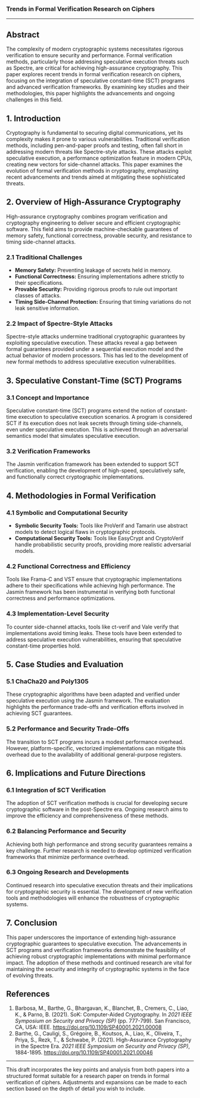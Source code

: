 
### Trends in Formal Verification Research on Ciphers

---

## Abstract

The complexity of modern cryptographic systems necessitates rigorous verification to ensure security and performance. Formal verification methods, particularly those addressing speculative execution threats such as Spectre, are critical for achieving high-assurance cryptography. This paper explores recent trends in formal verification research on ciphers, focusing on the integration of speculative constant-time (SCT) programs and advanced verification frameworks. By examining key studies and their methodologies, this paper highlights the advancements and ongoing challenges in this field.

## 1. Introduction

Cryptography is fundamental to securing digital communications, yet its complexity makes it prone to various vulnerabilities. Traditional verification methods, including pen-and-paper proofs and testing, often fall short in addressing modern threats like Spectre-style attacks. These attacks exploit speculative execution, a performance optimization feature in modern CPUs, creating new vectors for side-channel attacks. This paper examines the evolution of formal verification methods in cryptography, emphasizing recent advancements and trends aimed at mitigating these sophisticated threats.

## 2. Overview of High-Assurance Cryptography

High-assurance cryptography combines program verification and cryptography engineering to deliver secure and efficient cryptographic software. This field aims to provide machine-checkable guarantees of memory safety, functional correctness, provable security, and resistance to timing side-channel attacks.

### 2.1 Traditional Challenges

- **Memory Safety:** Preventing leakage of secrets held in memory.
- **Functional Correctness:** Ensuring implementations adhere strictly to their specifications.
- **Provable Security:** Providing rigorous proofs to rule out important classes of attacks.
- **Timing Side-Channel Protection:** Ensuring that timing variations do not leak sensitive information.

### 2.2 Impact of Spectre-Style Attacks

Spectre-style attacks undermine traditional cryptographic guarantees by exploiting speculative execution. These attacks reveal a gap between formal guarantees provided under a sequential execution model and the actual behavior of modern processors. This has led to the development of new formal methods to address speculative execution vulnerabilities.

## 3. Speculative Constant-Time (SCT) Programs

### 3.1 Concept and Importance

Speculative constant-time (SCT) programs extend the notion of constant-time execution to speculative execution scenarios. A program is considered SCT if its execution does not leak secrets through timing side-channels, even under speculative execution. This is achieved through an adversarial semantics model that simulates speculative execution.

### 3.2 Verification Frameworks

The Jasmin verification framework has been extended to support SCT verification, enabling the development of high-speed, speculatively safe, and functionally correct cryptographic implementations.

## 4. Methodologies in Formal Verification

### 4.1 Symbolic and Computational Security

- **Symbolic Security Tools:** Tools like ProVerif and Tamarin use abstract models to detect logical flaws in cryptographic protocols.
- **Computational Security Tools:** Tools like EasyCrypt and CryptoVerif handle probabilistic security proofs, providing more realistic adversarial models.

### 4.2 Functional Correctness and Efficiency

Tools like Frama-C and VST ensure that cryptographic implementations adhere to their specifications while achieving high performance. The Jasmin framework has been instrumental in verifying both functional correctness and performance optimizations.

### 4.3 Implementation-Level Security

To counter side-channel attacks, tools like ct-verif and Vale verify that implementations avoid timing leaks. These tools have been extended to address speculative execution vulnerabilities, ensuring that speculative constant-time properties hold.

## 5. Case Studies and Evaluation

### 5.1 ChaCha20 and Poly1305

These cryptographic algorithms have been adapted and verified under speculative execution using the Jasmin framework. The evaluation highlights the performance trade-offs and verification efforts involved in achieving SCT guarantees.

### 5.2 Performance and Security Trade-Offs

The transition to SCT programs incurs a modest performance overhead. However, platform-specific, vectorized implementations can mitigate this overhead due to the availability of additional general-purpose registers.

## 6. Implications and Future Directions

### 6.1 Integration of SCT Verification

The adoption of SCT verification methods is crucial for developing secure cryptographic software in the post-Spectre era. Ongoing research aims to improve the efficiency and comprehensiveness of these methods.

### 6.2 Balancing Performance and Security

Achieving both high performance and strong security guarantees remains a key challenge. Further research is needed to develop optimized verification frameworks that minimize performance overhead.

### 6.3 Ongoing Research and Developments

Continued research into speculative execution threats and their implications for cryptographic security is essential. The development of new verification tools and methodologies will enhance the robustness of cryptographic systems.

## 7. Conclusion

This paper underscores the importance of extending high-assurance cryptographic guarantees to speculative execution. The advancements in SCT programs and verification frameworks demonstrate the feasibility of achieving robust cryptographic implementations with minimal performance impact. The adoption of these methods and continued research are vital for maintaining the security and integrity of cryptographic systems in the face of evolving threats.

## References

1. Barbosa, M., Barthe, G., Bhargavan, K., Blanchet, B., Cremers, C., Liao, K., & Parno, B. (2021). SoK: Computer-Aided Cryptography. In *2021 IEEE Symposium on Security and Privacy (SP)* (pp. 777-799). San Francisco, CA, USA: IEEE. https://doi.org/10.1109/SP40001.2021.00008
2. Barthe, G., Cauligi, S., Grégoire, B., Koutsos, A., Liao, K., Oliveira, T., Priya, S., Rezk, T., & Schwabe, P. (2021). High-Assurance Cryptography in the Spectre Era. *2021 IEEE Symposium on Security and Privacy (SP)*, 1884-1895. https://doi.org/10.1109/SP40001.2021.00046

---

This draft incorporates the key points and analysis from both papers into a structured format suitable for a research paper on trends in formal verification of ciphers. Adjustments and expansions can be made to each section based on the depth of detail you wish to include.